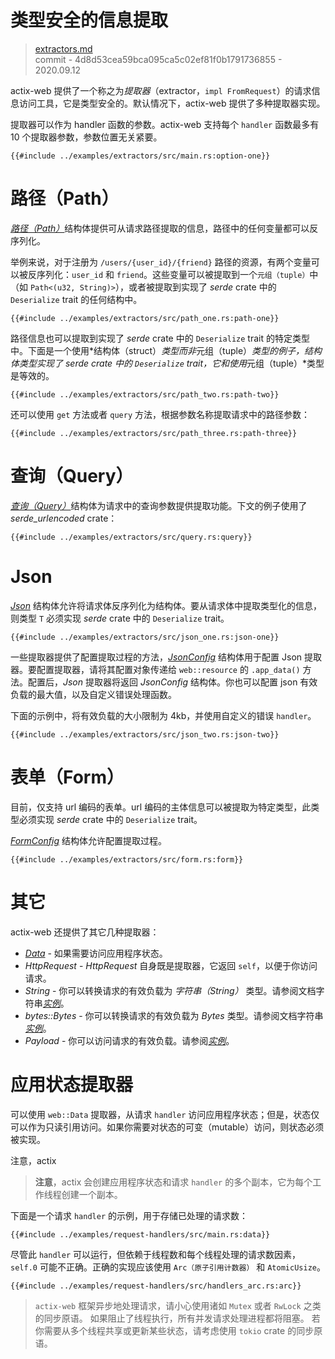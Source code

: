 # 类型安全的信息提取

> [extractors.md](https://github.com/actix/actix-website/blob/master/content/docs/extractors.md)
> <br />
> commit - 4d8d53cea59bca095ca5c02ef81f0b1791736855 - 2020.09.12

actix-web 提供了一个称之为*提取器*（extractor，`impl FromRequest`）的请求信息访问工具，它是类型安全的。默认情况下，actix-web 提供了多种提取器实现。

提取器可以作为 handler 函数的参数。actix-web 支持每个 `handler` 函数最多有 10 个提取器参数，参数位置无关紧要。

```rust,edition2018,no_run,noplaypen
{{#include ../examples/extractors/src/main.rs:option-one}}
```

# 路径（Path）

[*路径（Path）*][pathstruct]结构体提供可从请求路径提取的信息，路径中的任何变量都可以反序列化。

举例来说，对于注册为 `/users/{user_id}/{friend}` 路径的资源，有两个变量可以被反序列化：`user_id` 和 `friend`。这些变量可以被提取到一个`元组（tuple）`中（如 `Path<(u32, String)>`），或者被提取到实现了 *serde* crate 中的 `Deserialize` trait 的任何结构中。

```rust,edition2018,no_run,noplaypen
{{#include ../examples/extractors/src/path_one.rs:path-one}}
```

路径信息也可以提取到实现了 *serde* crate 中的 `Deserialize` trait 的特定类型中。下面是一个使用*结构体（struct）*类型而非*元组（tuple）*类型的例子，结构体类型实现了 *serde* crate 中的 `Deserialize` trait，它和使用*元组（tuple）*类型是等效的。

```rust,edition2018,no_run,noplaypen
{{#include ../examples/extractors/src/path_two.rs:path-two}}
```

还可以使用 `get` 方法或者 `query` 方法，根据参数名称提取请求中的路径参数：

```rust,edition2018,no_run,noplaypen
{{#include ../examples/extractors/src/path_three.rs:path-three}}
```

# 查询（Query）

[*查询（Query）*][querystruct]结构体为请求中的查询参数提供提取功能。下文的例子使用了 *serde_urlencoded* crate：

```rust,edition2018,no_run,noplaypen
{{#include ../examples/extractors/src/query.rs:query}}
```

# Json

[*Json*][jsonstruct] 结构体允许将请求体反序列化为结构体。要从请求体中提取类型化的信息，则类型 `T` 必须实现 *serde* crate 中的 `Deserialize` trait。

```rust,edition2018,no_run,noplaypen
{{#include ../examples/extractors/src/json_one.rs:json-one}}
```

一些提取器提供了配置提取过程的方法，[*JsonConfig*][jsonconfig] 结构体用于配置 Json 提取器。要配置提取器，请将其配置对象传递给 `web::resource` 的 `.app_data()` 方法。配置后，*Json* 提取器将返回 *JsonConfig* 结构体。你也可以配置 json 有效负载的最大值，以及自定义错误处理函数。

下面的示例中，将有效负载的大小限制为 4kb，并使用自定义的错误 `handler`。

```rust,edition2018,no_run,noplaypen
{{#include ../examples/extractors/src/json_two.rs:json-two}}
```

# 表单（Form）

目前，仅支持 url 编码的表单。url 编码的主体信息可以被提取为特定类型，此类型必须实现 *serde* crate 中的 `Deserialize` trait。

[*FormConfig*][formconfig] 结构体允许配置提取过程。

```rust,edition2018,no_run,noplaypen
{{#include ../examples/extractors/src/form.rs:form}}
```

# 其它

actix-web 还提供了其它几种提取器：

* [*Data*][datastruct] - 如果需要访问应用程序状态。
* *HttpRequest* - *HttpRequest* 自身既是提取器，它返回 `self`，以便于你访问请求。
* *String* - 你可以转换请求的有效负载为 *字符串（String）* 类型。请参阅文档字符串[*实例*][stringexample]。
* *bytes::Bytes* - 你可以转换请求的有效负载为 *Bytes* 类型。请参阅文档字符串[*实例*][bytesexample]。
* *Payload* - 你可以访问请求的有效负载。请参阅[*实例*][payloadexample]。

# 应用状态提取器

可以使用 `web::Data` 提取器，从请求 `handler` 访问应用程序状态；但是，状态仅可以作为只读引用访问。如果你需要对状态的可变（mutable）访问，则状态必须被实现。

注意，actix

> **注意**，actix 会创建应用程序状态和请求 `handler` 的多个副本，它为每个工作线程创建一个副本。

下面是一个请求 `handler` 的示例，用于存储已处理的请求数：

```rust,edition2018,no_run,noplaypen
{{#include ../examples/request-handlers/src/main.rs:data}}
```

尽管此 `handler` 可以运行，但依赖于线程数和每个线程处理的请求数因素，`self.0` 可能不正确。正确的实现应该使用 `Arc（原子引用计数器）` 和 `AtomicUsize`。

```rust,edition2018,no_run,noplaypen
{{#include ../examples/request-handlers/src/handlers_arc.rs:arc}}
```

> `actix-web` 框架异步地处理请求，请小心使用诸如 `Mutex` 或者 `RwLock` 之类的同步原语。
> 如果阻止了线程执行，所有并发请求处理进程都将阻塞。
> 若你需要从多个线程共享或更新某些状态，请考虑使用 `tokio` crate 的同步原语。

[pathstruct]: https://docs.rs/actix-web/3/actix_web/dev/struct.Path.html
[querystruct]: https://docs.rs/actix-web/3/actix_web/web/struct.Query.html
[jsonstruct]: https://docs.rs/actix-web/3/actix_web/web/struct.Json.html
[jsonconfig]: https://docs.rs/actix-web/3/actix_web/web/struct.JsonConfig.html
[formconfig]: https://docs.rs/actix-web/3/actix_web/web/struct.FormConfig.html
[datastruct]: https://docs.rs/actix-web/3/actix_web/web/struct.Data.html
[stringexample]: https://docs.rs/actix-web/3/actix_web/trait.FromRequest.html#example-2
[bytesexample]: https://docs.rs/actix-web/3/actix_web/trait.FromRequest.html#example-4
[payloadexample]: https://docs.rs/actix-web/3/actix_web/web/struct.Payload.html
[actix]: https://actix.github.io/actix/actix/
